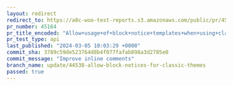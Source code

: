 ```yaml
---
layout: redirect
redirect_to: https://a8c-woo-test-reports.s3.amazonaws.com/public/pr/45164/api/index.html
pr_number: 45164
pr_title_encoded: "Allow+usage+of+block+notice+templates+when+using+classic+themes"
pr_test_type: api
last_published: "2024-03-05 10:03:29 +0000"
commit_sha: 3789c59de523764d8b4f077fafab898a3d2785e0
commit_message: "Improve inline comments"
branch_name: update/44538-allow-block-notices-for-classic-themes
passed: true
---
```


